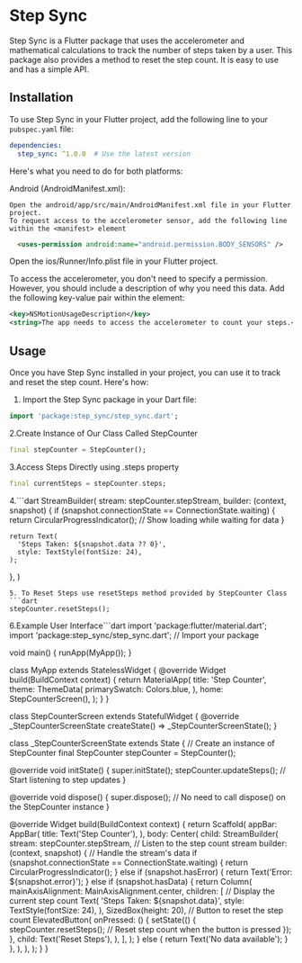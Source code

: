 # Step Sync

Step Sync is a Flutter package that uses the accelerometer and mathematical calculations to track the number of steps taken by a user. This package also provides a method to reset the step count. It is easy to use and has a simple API.

## Installation

To use Step Sync in your Flutter project, add the following line to your `pubspec.yaml` file:

```yaml
dependencies:
  step_sync: ^1.0.0  # Use the latest version
```


Here's what you need to do for both platforms:

Android (AndroidManifest.xml):

    Open the android/app/src/main/AndroidManifest.xml file in your Flutter project.
    To request access to the accelerometer sensor, add the following line within the <manifest> element

  ```xml
    <uses-permission android:name="android.permission.BODY_SENSORS" />

```

Open the ios/Runner/Info.plist file in your Flutter project.

To access the accelerometer, you don't need to specify a permission. However, you should include a description of why you need this data. Add the following key-value pair within the <dict> element:

```xml
<key>NSMotionUsageDescription</key>
<string>The app needs to access the accelerometer to count your steps.</string>
```

## Usage

Once you have Step Sync installed in your project, you can use it to track and reset the step count. Here's how:

1. Import the Step Sync package in your Dart file:

```dart
import 'package:step_sync/step_sync.dart';
```
2.Create Instance of Our Class Called StepCounter

```dart
final stepCounter = StepCounter();
```
3.Access Steps Directly using .steps property
```dart
final currentSteps = stepCounter.steps; 
```

4.```dart
StreamBuilder<int>(
  stream: stepCounter.stepStream,
  builder: (context, snapshot) {
    if (snapshot.connectionState == ConnectionState.waiting) {
      return CircularProgressIndicator(); // Show loading while waiting for data
    }

    return Text(
      'Steps Taken: ${snapshot.data ?? 0}',
      style: TextStyle(fontSize: 24),
    );
  },
)

```
5. To Reset Steps use resetSteps method provided by StepCounter Class
```dart
stepCounter.resetSteps();
```

6.Example User Interface```dart
import 'package:flutter/material.dart';
import 'package:step_sync/step_sync.dart'; // Import your package

void main() {
  runApp(MyApp());
}

class MyApp extends StatelessWidget {
  @override
  Widget build(BuildContext context) {
    return MaterialApp(
      title: 'Step Counter',
      theme: ThemeData(
        primarySwatch: Colors.blue,
      ),
      home: StepCounterScreen(),
    );
  }
}

class StepCounterScreen extends StatefulWidget {
  @override
  _StepCounterScreenState createState() => _StepCounterScreenState();
}

class _StepCounterScreenState extends State<StepCounterScreen> {
  // Create an instance of StepCounter
  final StepCounter stepCounter = StepCounter();

  @override
  void initState() {
    super.initState();
    stepCounter.updateSteps();  // Start listening to step updates
  }

  @override
  void dispose() {
    super.dispose();
    // No need to call dispose() on the StepCounter instance
  }

  @override
  Widget build(BuildContext context) {
    return Scaffold(
      appBar: AppBar(
        title: Text('Step Counter'),
      ),
      body: Center(
        child: StreamBuilder<int>(
          stream: stepCounter.stepStream, // Listen to the step count stream
          builder: (context, snapshot) {
            // Handle the stream's data
            if (snapshot.connectionState == ConnectionState.waiting) {
              return CircularProgressIndicator();
            } else if (snapshot.hasError) {
              return Text('Error: ${snapshot.error}');
            } else if (snapshot.hasData) {
              return Column(
                mainAxisAlignment: MainAxisAlignment.center,
                children: <Widget>[
                  // Display the current step count
                  Text(
                    'Steps Taken: ${snapshot.data}',
                    style: TextStyle(fontSize: 24),
                  ),
                  SizedBox(height: 20),
                  // Button to reset the step count
                  ElevatedButton(
                    onPressed: () {
                      setState(() {
                        stepCounter.resetSteps();  // Reset step count when the button is pressed
                      });
                    },
                    child: Text('Reset Steps'),
                  ),
                ],
              );
            } else {
              return Text('No data available');
            }
          },
        ),
      ),
    );
  }
}

```
